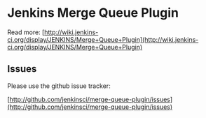 Jenkins Merge Queue Plugin
==========================

Read more: [http://wiki.jenkins-ci.org/display/JENKINS/Merge+Queue+Plugin](http://wiki.jenkins-ci.org/display/JENKINS/Merge+Queue+Plugin)

Issues
------

Please use the github issue tracker:

[http://github.com/jenkinsci/merge-queue-plugin/issues](http://github.com/jenkinsci/merge-queue-plugin/issues)

